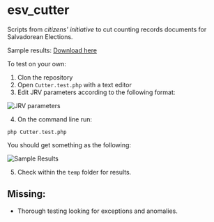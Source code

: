 # esv_cutter

Scripts from *citizens' initiative* to cut counting records documents for Salvadorean Elections.


Sample results: [Download here](https://www.dropbox.com/s/2qugxn93q3f69n3/jrv_01415.zip?dl=0) 


To test on your own:

1. Clon the repository
2. Open `Cutter.test.php` with a text editor
3. Edit JRV parameters according to the following format:

![JRV parameters](http://i.snag.gy/9H1VJ.jpg "JRV parameters")

4. On the command line run:

`php Cutter.test.php`

You should get something as the following:

![Sample Results](http://i.snag.gy/W1LV4.jpg "Sample result")

5. Check within the `temp` folder for results.


## Missing:

- Thorough testing looking for exceptions and anomalies.

